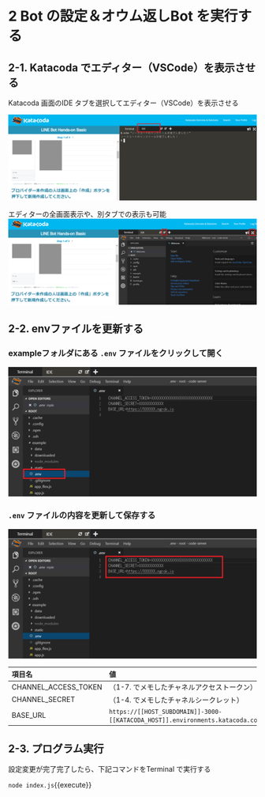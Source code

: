 # 2 Bot の設定＆オウム返しBot を実行する

## 2-1. Katacoda でエディター（VSCode）を表示させる

Katacoda 画面のIDE タブを選択してエディター（VSCode）を表示させる

![エディター（VSCode）を表示させる](https://raw.githubusercontent.com/sumihiro3/katacoda-scenarios/master/LineBotBasicCourse/LineBotBasicScenario/images/KatacodaIDETab.png)

エディターの全画面表示や、別タブでの表示も可能
![エディター（VSCode）を表示させる](https://raw.githubusercontent.com/sumihiro3/katacoda-scenarios/master/LineBotBasicCourse/LineBotBasicScenario/images/KatacodaIDETabOpened.png)


## 2-2. envファイルを更新する

### exampleフォルダにある `.env` ファイルをクリックして開く

![envファイル](https://raw.githubusercontent.com/sumihiro3/katacoda-scenarios/master/LineBotBasicCourse/LineBotBasicScenario/images/OpenDotEnv.png)

### `.env` ファイルの内容を更新して保存する

![envファイル](https://raw.githubusercontent.com/sumihiro3/katacoda-scenarios/master/LineBotBasicCourse/LineBotBasicScenario/images/ModifyDotEnv.png)

|  項目名  |  値  |
| :-- | :-- |
|  CHANNEL_ACCESS_TOKEN  |  （1-7. でメモしたチャネルアクセストークン）  |
|  CHANNEL_SECRET  |  （1-4. でメモしたチャネルシークレット）  |
|  BASE_URL  |  `https://[[HOST_SUBDOMAIN]]-3000-[[KATACODA_HOST]].environments.katacoda.com`{{copy}}  |


## 2-3. プログラム実行
設定変更が完了完了したら、下記コマンドをTerminal で実行する

`node index.js`{{execute}}

